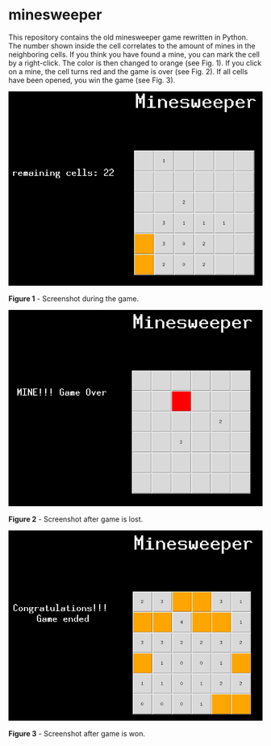 # minesweeper
This repository contains the old minesweeper game rewritten in Python. The number shown inside the cell correlates to the amount of mines in the neighboring cells. If you think you have found a mine, you can mark the cell by a right-click. The color is then changed to orange (see Fig. 1). If you click on a mine, the cell turns red and the game is over (see Fig. 2). If all cells have been opened, you win the game (see Fig. 3).


![Screenshot while playing](minesweeper_playing.png)

**Figure 1** - Screenshot during the game.


![Screenshot game over](minesweeper_game_over.png)

**Figure 2** - Screenshot after game is lost.

![Screenshot game won](minesweeper_game_won.png)

**Figure 3** - Screenshot after game is won.
